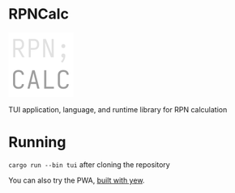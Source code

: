 # RPNCalc
![Extension Icon](https://github.com/AZMCode/rpncalc-code/raw/main/rpncalc_icon_dark.png)

TUI application, language, and runtime library for RPN calculation

# Running
`cargo run --bin tui` after cloning the repository

You can also try the PWA, [built with yew](https://rpncalc.azmcode.dev).
